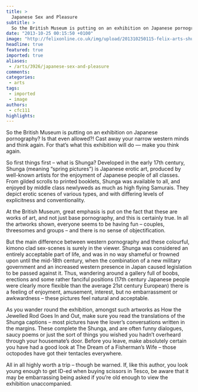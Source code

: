 ```yaml
---
title: >
  Japanese Sex and Pleasure
subtitle: >
  So the British Museum is putting on an exhibition on Japanese pornography? Is that even allowed?! Cast away your narrow western minds and think again. For that’s what this exhibition will do — make you think again.
date: "2013-10-25 00:15:50 +0100"
image: "http://felixonline.co.uk/img/upload/201310250115-felix-arts-shunga.jpg"
headline: true
featured: true
imported: true
aliases:
 - /arts/3926/japanese-sex-and-pleasure
comments:
categories:
 - arts
tags:
 - imported
 - image
authors:
 - cfc111
highlights:
---
```


So the British Museum is putting on an exhibition on Japanese pornography? Is that even allowed?!
 Cast away your narrow western minds and think again. For that’s what this exhibition will do — make you think again.

So first things first – what is Shunga? Developed in the early 17th century, Shunga (meaning “spring pictures”) is Japanese erotic art, produced by well-known artists for the enjoyment of Japanese people of all classes. From gilded scrolls to printed booklets, Shunga was available to all, and enjoyed by middle class newlyweds as much as high flying Samurais. They depict erotic scenes of various types, and with differing levels of explicitness and conventionality.

At the British Museum, great emphasis is put on the fact that these are works of art, and not just base pornography, and this is certainly true. In all the artworks shown, everyone seems to be having fun – couples, threesomes and groups – and there is no sense of objectification.

But the main difference between western pornography and these colourful, kimono clad sex-scenes is surely in the viewer. Shunga was considered an entirely acceptable part of life, and was in no way shameful or frowned upon until the mid-18th century, when the combination of a new military government and an increased western presence in Japan caused legislation to be passed against it. Thus, wandering around a gallery full of boobs, erections and some rather fanciful positions (17th century Japanese people were clearly more flexible than the average 21st century European) there is a feeling of enjoyment, amusement, interest, but no embarrassment or awkwardness – these pictures feel natural and acceptable.

As you wander round the exhibition, amongst such artworks as How the Jewelled Rod Goes In and Out, make sure you read the translations of the Shunga captions – most pictures have the lover’s conversations written in the margins. These complete the Shunga, and are often funny dialogues, saucy poems or just the sort of things you wished you hadn’t overheard through your housemate’s door. Before you leave, make absolutely certain you have had a good look at The Dream of a Fisherman’s Wife – those octopodes have got their tentacles everywhere.

All in all highly worth a trip – though be warned. If, like this author, you look young enough to get ID-ed when buying scissors in Tesco, be aware that it may be embarrassing being asked if you’re old enough to view the exhibition unaccompanied.
